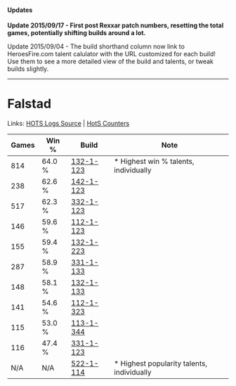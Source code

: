 #### Updates
**Update 2015/09/17 - First post Rexxar patch numbers, resetting the total games, potentially shifting builds around a lot.**

Update 2015/09/04 - The build shorthand column now link to HeroesFire.com talent calulator with the URL customized for each build!  
Use them to see a more detailed view of the build and talents, or tweak builds slightly.

***

# Falstad

Links: [HOTS Logs Source](https://www.hotslogs.com/Sitewide/HeroDetails?Hero=Falstad) | [HotS Counters](http://hotscounters.com/#/hero/Falstad)

Games  | Win %  | Build     | Note
-----  | -----  | -----     | ----
814    | 64.0 % | [132-1-123](http://www.heroesfire.com/hots/talent-calculator/falstad#hByZ) | * Highest win % talents, individually
238    | 62.6 % | [142-1-123](http://www.heroesfire.com/hots/talent-calculator/falstad#haN3) | 
517    | 62.3 % | [332-1-123](http://www.heroesfire.com/hots/talent-calculator/falstad#oqEZ) | 
146    | 59.6 % | [112-1-123](http://www.heroesfire.com/hots/talent-calculator/falstad#gR7Z) | 
155    | 59.4 % | [132-1-223](http://www.heroesfire.com/hots/talent-calculator/falstad#hB-7) | 
287    | 58.9 % | [331-1-133](http://www.heroesfire.com/hots/talent-calculator/falstad#onoT) | 
148    | 58.1 % | [132-1-133](http://www.heroesfire.com/hots/talent-calculator/falstad#hByj) | 
141    | 54.6 % | [112-1-323](http://www.heroesfire.com/hots/talent-calculator/falstad#gRAh) | 
115    | 53.0 % | [113-1-344](http://www.heroesfire.com/hots/talent-calculator/falstad#gTdG) | 
116    | 47.4 % | [331-1-123](http://www.heroesfire.com/hots/talent-calculator/falstad#onoJ) | 
N/A    | N/A    | [522-1-114](http://www.heroesfire.com/hots/talent-calculator/falstad#w45w) | * Highest popularity talents, individually

